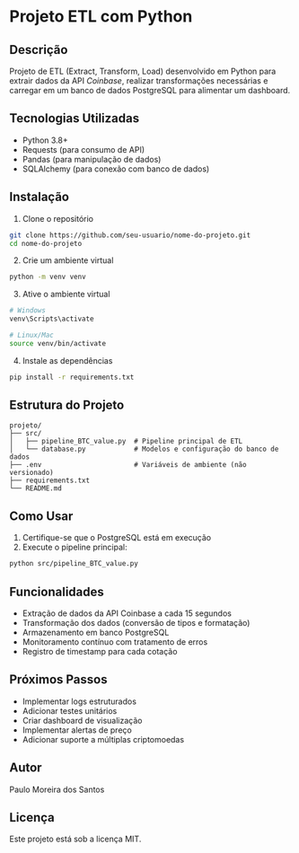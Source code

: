# Projeto ETL com Python

## Descrição
Projeto de ETL (Extract, Transform, Load) desenvolvido em Python para extrair dados da API *Coinbase*, realizar transformações necessárias e carregar em um banco de dados PostgreSQL para alimentar um dashboard.

## Tecnologias Utilizadas
- Python 3.8+
- Requests (para consumo de API)
- Pandas (para manipulação de dados)
- SQLAlchemy (para conexão com banco de dados)

## Instalação

1. Clone o repositório
```bash
git clone https://github.com/seu-usuario/nome-do-projeto.git
cd nome-do-projeto
```

2. Crie um ambiente virtual
```bash
python -m venv venv
```

3. Ative o ambiente virtual
```bash
# Windows
venv\Scripts\activate

# Linux/Mac
source venv/bin/activate
```

4. Instale as dependências
```bash
pip install -r requirements.txt
```

## Estrutura do Projeto
```
projeto/
├── src/
│   ├── pipeline_BTC_value.py  # Pipeline principal de ETL
│   └── database.py            # Modelos e configuração do banco de dados
├── .env                       # Variáveis de ambiente (não versionado)
├── requirements.txt
└── README.md
```

## Como Usar
1. Certifique-se que o PostgreSQL está em execução
2. Execute o pipeline principal:
```bash
python src/pipeline_BTC_value.py
```

## Funcionalidades
- Extração de dados da API Coinbase a cada 15 segundos
- Transformação dos dados (conversão de tipos e formatação)
- Armazenamento em banco PostgreSQL
- Monitoramento contínuo com tratamento de erros
- Registro de timestamp para cada cotação

## Próximos Passos
- Implementar logs estruturados
- Adicionar testes unitários
- Criar dashboard de visualização
- Implementar alertas de preço
- Adicionar suporte a múltiplas criptomoedas

## Autor
Paulo Moreira dos Santos

## Licença
Este projeto está sob a licença MIT.
```

